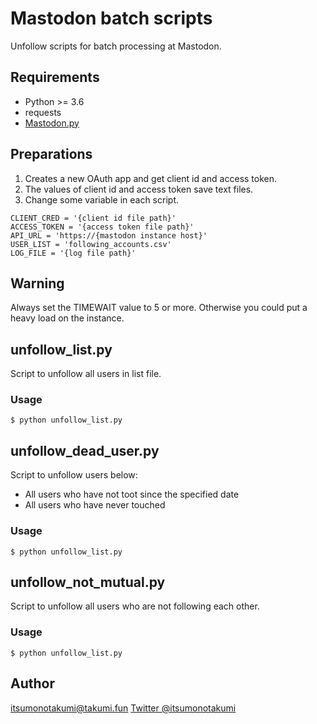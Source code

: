 # Mastodon batch scripts

Unfollow scripts for batch processing at Mastodon.

## Requirements

* Python >= 3.6
* requests
* [Mastodon.py](https://github.com/halcy/Mastodon.py)

## Preparations

1. Creates a new OAuth app and get client id and access token.
2. The values of client id and access token save text files.
3. Change some variable in each script. 

```
CLIENT_CRED = '{client id file path}'
ACCESS_TOKEN = '{access token file path}'
API_URL = 'https://{mastodon instance host}'
USER_LIST = 'following_accounts.csv'
LOG_FILE = '{log file path}'
```

## Warning

Always set the TIMEWAIT value to 5 or more. Otherwise you could put a heavy load on the instance.

## unfollow_list.py

Script to unfollow all users in list file.

### Usage

```
$ python unfollow_list.py
```

## unfollow_dead_user.py

Script to unfollow users below:
* All users who have not toot since the specified date
* All users who have never touched

### Usage

```
$ python unfollow_list.py
```


## unfollow_not_mutual.py

Script to unfollow all users who are not following each other.

### Usage

```
$ python unfollow_list.py
```

## Author

[itsumonotakumi@takumi.fun](https://takumi.fun/@itsumonotakumi)
[Twitter @itsumonotakumi](https://twitter.com/itsumonotakumi)
